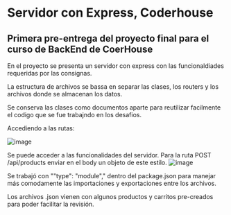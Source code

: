 # Servidor con Express, Coderhouse

## Primera pre-entrega del proyecto final para el curso de BackEnd de CoerHouse

En el proyecto se presenta un servidor con express con las funcionaldiades requeridas por las consignas.

La estructura de archivos se bassa en separar las clases, los routers y los archivos donde se almacenan los datos.

Se conserva las clases como documentos aparte para reutilizar facilmente el codigo que se fue trabajndo en los desafios.

Accediendo a las rutas:

![image](https://github.com/Aky-sei/ProyectoFinal-CoderHouse/assets/106856354/097f8b39-800d-47c7-913a-3b7d7ba1bb94)

Se puede acceder a las funcionalidades del servidor.
Para la ruta POST /api/products enviar en el body un objeto de este estilo.
![image](https://github.com/Aky-sei/ProyectoFinal-CoderHouse/assets/106856354/a0726040-dda3-466a-abb6-11d5ee8aae8c)

Se trabajó con ""type": "module"," dentro del package.json para manejar más comodamente las importaciones y exportaciones entre los archivos.

Los archivos .json vienen con algunos productos y carritos pre-creados para poder facilitar la revisión.

